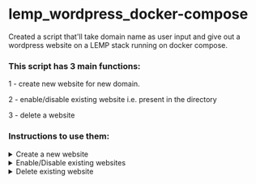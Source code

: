 # lemp_wordpress_docker-compose
Created a script that'll take domain name as user input and give out a wordpress website on a LEMP stack running on docker compose.

### This script has 3 main functions:
  1 - create new website for new domain.

  2 - enable/disable existing website i.e. present in the directory
  
  3 - delete a website

### Instructions to use them:
<details>

<summary>Create a new website</summary>

Step 1 - Run this command while you are inside this folder
```bash 
bash main_script.sh domain 
```
![Alt Running the script](https://github.com/dev4901/lemp_wordpress_docker-compose/blob/master/readme_pictures/f1-s1-1.png)

Step 2a - If you've docker installed on your system, then you'll get the option to enter domain name for your website. Like this

![Alt entering domain name](https://github.com/dev4901/lemp_wordpress_docker-compose/blob/master/readme_pictures/f1-s1-2.png)

Step 2b - If you dont have docker installed on the system, it'll install it for you.

![Alt installing docker 1](https://github.com/dev4901/lemp_wordpress_docker-compose/blob/master/readme_pictures/f1-s2-1.png)
![Alt installed docker 2](https://github.com/dev4901/lemp_wordpress_docker-compose/blob/master/readme_pictures/f1-s2-2.png)

Step 3 - It will create a new folder of your domain name, that'll contain all your website data which'll include database, nginx-conf file and wordpress code.
![Alt ](https://github.com/dev4901/lemp_wordpress_docker-compose/blob/master/readme_pictures/f1-s3-1.jpg)
</details>

<details> 
<summary>Enable/Disable existing websites</summary>
</details>

<details> 
<summary>Delete existing website</summary>
</details>
